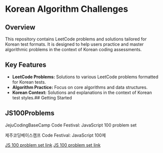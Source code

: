 # Korean Algorithm Challenges

## Overview
This repository contains LeetCode problems and solutions tailored for Korean test formats. It is designed to help users practice and master algorithmic problems in the context of Korean coding assessments.

## Key Features

- **LeetCode Problems:** Solutions to various LeetCode problems formatted for Korean tests.
- **Algorithm Practice:** Focus on core algorithms and data structures.
- **Korean Context:** Solutions and explanations in the context of Korean test styles.## Getting Started

## JS100Problems
<p>JejuCodingBaseCamp Code Festival: JavaScript 100 problem set</p>
<p>제주코딩베이스캠프 Code Festival: JavaScript 100제</p>
<a href = "https://www.notion.so/JS-100-1-0465a498481c471488646526a181087f">JS 100 problem set link</a>
<a href = "https://www.notion.so/JS-100-1-0465a498481c471488646526a181087f">JS 100 problem set link</a>

